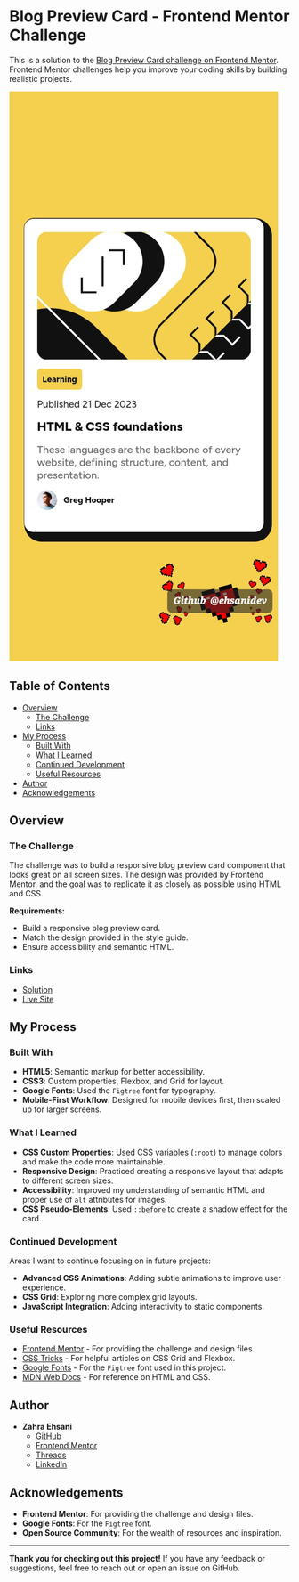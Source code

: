 # Blog Preview Card - Frontend Mentor Challenge

This is a solution to the [Blog Preview Card challenge on Frontend Mentor](https://www.frontendmentor.io/challenges/blog-preview-card-ckPaj01IcS). Frontend Mentor challenges help you improve your coding skills by building realistic projects.

![](./Mobile.jpg)

## Table of Contents

- [Overview](#overview)
  - [The Challenge](#the-challenge)
  - [Links](#links)
- [My Process](#my-process)
  - [Built With](#built-with)
  - [What I Learned](#what-i-learned)
  - [Continued Development](#continued-development)
  - [Useful Resources](#useful-resources)
- [Author](#author)
- [Acknowledgements](#acknowledgements)

## Overview

### The Challenge

The challenge was to build a responsive blog preview card component that looks great on all screen sizes. The design was provided by Frontend Mentor, and the goal was to replicate it as closely as possible using HTML and CSS.

**Requirements:**
- Build a responsive blog preview card.
- Match the design provided in the style guide.
- Ensure accessibility and semantic HTML.

### Links

- [Solution](https://github.com/ehsanidev/blog-preview-card.git)
- [Live Site](https://ehsanidev.github.io/blog-preview-card/)

## My Process

### Built With

- **HTML5**: Semantic markup for better accessibility.
- **CSS3**: Custom properties, Flexbox, and Grid for layout.
- **Google Fonts**: Used the `Figtree` font for typography.
- **Mobile-First Workflow**: Designed for mobile devices first, then scaled up for larger screens.

### What I Learned

- **CSS Custom Properties**: Used CSS variables (`:root`) to manage colors and make the code more maintainable.
- **Responsive Design**: Practiced creating a responsive layout that adapts to different screen sizes.
- **Accessibility**: Improved my understanding of semantic HTML and proper use of `alt` attributes for images.
- **CSS Pseudo-Elements**: Used `::before` to create a shadow effect for the card.

### Continued Development

Areas I want to continue focusing on in future projects:
- **Advanced CSS Animations**: Adding subtle animations to improve user experience.
- **CSS Grid**: Exploring more complex grid layouts.
- **JavaScript Integration**: Adding interactivity to static components.

### Useful Resources

- [Frontend Mentor](https://www.frontendmentor.io) - For providing the challenge and design files.
- [CSS Tricks](https://css-tricks.com) - For helpful articles on CSS Grid and Flexbox.
- [Google Fonts](https://fonts.google.com) - For the `Figtree` font used in this project.
- [MDN Web Docs](https://developer.mozilla.org) - For reference on HTML and CSS.

## Author

- **Zahra Ehsani**
  - [GitHub](https://github.com/ehsanidev)
  - [Frontend Mentor](https://www.frontendmentor.io/profile/ehsanidev)
  - [Threads](https://www.threads.net/@zhrehsniweb)
  - [LinkedIn](https://www.linkedin.com/in/zahraehsani)

## Acknowledgements

- **Frontend Mentor**: For providing the challenge and design files.
- **Google Fonts**: For the `Figtree` font.
- **Open Source Community**: For the wealth of resources and inspiration.

---

**Thank you for checking out this project!** If you have any feedback or suggestions, feel free to reach out or open an issue on GitHub.
